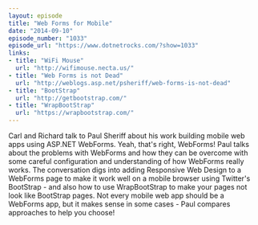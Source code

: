 ```yaml
---
layout: episode
title: "Web Forms for Mobile"
date: "2014-09-10"
episode_number: "1033"
episode_url: "https://www.dotnetrocks.com/?show=1033"
links:
- title: "WiFi Mouse"
  url: "http://wifimouse.necta.us/"
- title: "Web Forms is not Dead"
  url: "http://weblogs.asp.net/psheriff/web-forms-is-not-dead"
- title: "BootStrap"
  url: "http://getbootstrap.com/"
- title: "WrapBootStrap"
  url: "https://wrapbootstrap.com/"
---
```


Carl and Richard talk to Paul Sheriff about his work building mobile web apps using ASP.NET WebForms. Yeah, that's right, WebForms! Paul talks about the problems with WebForms and how they can be overcome with some careful configuration and understanding of how WebForms really works. The conversation digs into adding Responsive Web Design to a WebForms page to make it work well on a mobile browser using Twitter's BootStrap - and also how to use WrapBootStrap to make your pages not look like BootStrap pages. Not every mobile web app should be a WebForms app, but it makes sense in some cases - Paul compares approaches to help you choose!
